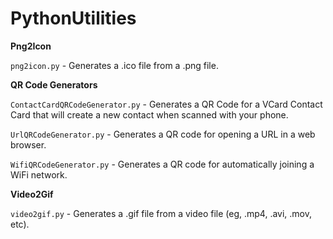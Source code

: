 # PythonUtilities

**Png2Icon**

`png2icon.py` - Generates a .ico file from a .png file.

**QR Code Generators**

`ContactCardQRCodeGenerator.py` - Generates a QR Code for a VCard Contact Card that will create a new contact when scanned with your phone.

`UrlQRCodeGenerator.py` - Generates a QR code for opening a URL in a web browser.

`WifiQRCodeGenerator.py` - Generates a QR code for automatically joining a WiFi network.

**Video2Gif**

`video2gif.py` - Generates a .gif file from a video file (eg, .mp4, .avi, .mov, etc).


